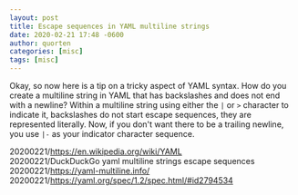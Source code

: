 ```yaml
---
layout: post
title: Escape sequences in YAML multiline strings
date: 2020-02-21 17:48 -0600
author: quorten
categories: [misc]
tags: [misc]
---
```


Okay, so now here is a tip on a tricky aspect of YAML syntax.  How do
you create a multiline string in YAML that has backslashes and does
not end with a newline?  Within a multiline string using either the
`|` or `>` character to indicate it, backslashes do not start escape
sequences, they are represented literally.  Now, if you don't want
there to be a trailing newline, you use `|-` as your indicator
character sequence.

20200221/https://en.wikipedia.org/wiki/YAML  
20200221/DuckDuckGo yaml multiline strings escape sequences  
20200221/https://yaml-multiline.info/  
20200221/https://yaml.org/spec/1.2/spec.html/#id2794534
